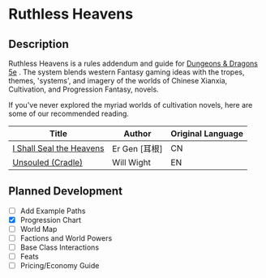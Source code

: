 # Ruthless Heavens

## Description
Ruthless Heavens is a rules addendum and guide for [Dungeons & Dragons 5e]( https://dnd.wizards.com) . The system blends western Fantasy gaming ideas with the tropes, themes, 'systems', and imagery of the worlds of Chinese Xianxia, Cultivation, and Progression Fantasy, novels.

If you've never explored the myriad worlds of cultivation novels, here are some of our recommended reading.


| **Title** | **Author** | Original Language |
| --------- | ---------| ---------|
| [I Shall Seal the Heavens](https://www.wuxiaworld.com/novel/i-shall-seal-the-heavens) | Er Gen \[耳根]| CN |
| [Unsouled (Cradle)](https://www.willwight.com/books.html) | Will Wight | EN |



## Planned Development
- [ ] Add Example Paths
- [x] Progression Chart
- [ ] World Map
- [ ] Factions and World Powers
- [ ] Base Class Interactions
- [ ] Feats
- [ ] Pricing/Economy Guide